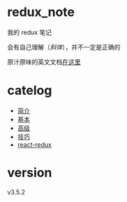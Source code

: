 # redux_note
我的 redux 笔记

会有自己理解（*斜体*），并不一定是正确的

原汁原味的英文文档[在这里](http://redux.js.org/)

# catelog
- [简介](introduction.md)
- [基本](basics.md)
- [高级](advanced.md)
- [技巧](recipes.md)
- [react-redux](react-redux.md)

# version
v3.5.2
